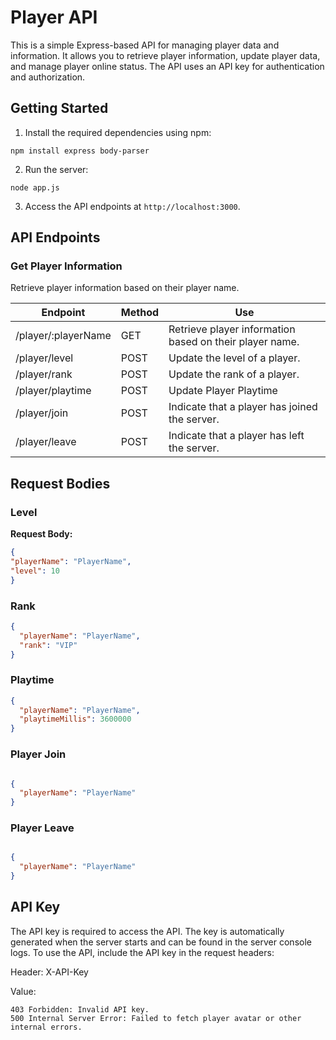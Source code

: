 # Player API

This is a simple Express-based API for managing player data and information. It allows you to retrieve player information, update player data, and manage player online status. The API uses an API key for authentication and authorization.

## Getting Started

1. Install the required dependencies using npm:

`npm install express body-parser`


2. Run the server:

`node app.js`


3. Access the API endpoints at `http://localhost:3000`.

## API Endpoints

### Get Player Information

Retrieve player information based on their player name.

| Endpoint | Method | Use |
| ----------- | ----------- | ----------- |
| /player/:playerName | GET | Retrieve player information based on their player name. |
| /player/level | POST | Update the level of a player. |
| /player/rank | POST | Update the rank of a player. |
| /player/playtime | POST | Update Player Playtime |
| /player/join | POST | Indicate that a player has joined the server. |
| /player/leave | POST | Indicate that a player has left the server. |
## Request Bodies

### Level

**Request Body:**

```json
{
"playerName": "PlayerName",
"level": 10
}
``` 

### Rank

```json
{
  "playerName": "PlayerName",
  "rank": "VIP"
}
``` 

### Playtime

```json
{
  "playerName": "PlayerName",
  "playtimeMillis": 3600000
}
```

### Player Join

```json

{
  "playerName": "PlayerName"
}
```

### Player Leave

```json

{
  "playerName": "PlayerName"
}
```

## API Key

The API key is required to access the API. The key is automatically generated when the server starts and can be found in the server console logs.
To use the API, include the API key in the request headers:

Header: X-API-Key

Value: <Your API Key>

    403 Forbidden: Invalid API key.
    500 Internal Server Error: Failed to fetch player avatar or other internal errors.